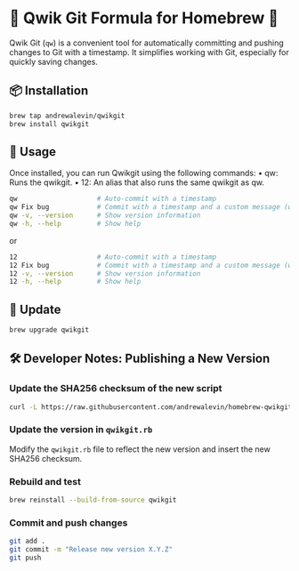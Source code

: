 # 🍷 Qwik Git Formula for Homebrew 🍺

Qwik Git (`qw`) is a convenient tool for automatically committing and pushing changes to Git with a timestamp. It simplifies working with Git, especially for quickly saving changes.

## 📦 Installation

```bash
brew tap andrewalevin/qwikgit
brew install qwikgit
```

## 🚀 Usage

Once installed, you can run Qwikgit using the following commands:
•	qw: Runs the qwikgit.
•	12: An alias that also runs the same qwikgit as qw.


```bash
qw                    # Auto-commit with a timestamp
qw Fix bug            # Commit with a timestamp and a custom message (works without quotes)
qw -v, --version      # Show version information
qw -h, --help         # Show help
```

or 

```bash
12                    # Auto-commit with a timestamp
12 Fix bug            # Commit with a timestamp and a custom message (works without quotes)
12 -v, --version      # Show version information
12 -h, --help         # Show help
```

## 🔄 Update

```bash
brew upgrade qwikgit
```

## 🛠 Developer Notes: Publishing a New Version

### Update the SHA256 checksum of the new script

```bash
curl -L https://raw.githubusercontent.com/andrewalevin/homebrew-qwikgit/main/scripts/qwikgit.sh | shasum -a 256
```

### Update the version in `qwikgit.rb`

Modify the `qwikgit.rb` file to reflect the new version and insert the new SHA256 checksum.

### Rebuild and test

```bash
brew reinstall --build-from-source qwikgit
```

### Commit and push changes

```bash
git add .
git commit -m "Release new version X.Y.Z"
git push
```

